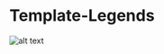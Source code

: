 # Template-Legends

![alt text](https://raw.githubusercontent.com/wnh-0/Template-Legends/main/Screenshot/Screenshot_1.png)
